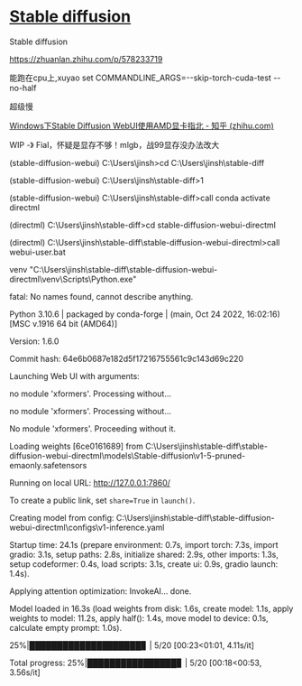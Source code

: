 # [Stable diffusion ](https://github.com/cutepig123/gitblog/issues/60)

Stable diffusion 

https://zhuanlan.zhihu.com/p/578233719 

能跑在cpu上,xuyao set COMMANDLINE_ARGS=--skip-torch-cuda-test --no-half 

超级慢 

[Windows下Stable Diffusion WebUI使用AMD显卡指北 - 知乎 (zhihu.com)](https://zhuanlan.zhihu.com/p/609524290) 

WIP -》 Fial，怀疑是显存不够！mlgb，战99显存没办法改大 

 

(stable-diffusion-webui) C:\Users\jinsh>cd C:\Users\jinsh\stable-diff 

  

(stable-diffusion-webui) C:\Users\jinsh\stable-diff>1 

  

(stable-diffusion-webui) C:\Users\jinsh\stable-diff>call conda activate directml 

  

(directml) C:\Users\jinsh\stable-diff>cd stable-diffusion-webui-directml 

  

(directml) C:\Users\jinsh\stable-diff\stable-diffusion-webui-directml>call webui-user.bat 

venv "C:\Users\jinsh\stable-diff\stable-diffusion-webui-directml\venv\Scripts\Python.exe" 

fatal: No names found, cannot describe anything. 

Python 3.10.6 | packaged by conda-forge | (main, Oct 24 2022, 16:02:16) [MSC v.1916 64 bit (AMD64)] 

Version: 1.6.0 

Commit hash: 64e6b0687e182d5f17216755561c9c143d69c220 

Launching Web UI with arguments: 

no module 'xformers'. Processing without... 

no module 'xformers'. Processing without... 

No module 'xformers'. Proceeding without it. 

Loading weights [6ce0161689] from C:\Users\jinsh\stable-diff\stable-diffusion-webui-directml\models\Stable-diffusion\v1-5-pruned-emaonly.safetensors 

Running on local URL:  http://127.0.0.1:7860/ 

  

To create a public link, set `share=True` in `launch()`. 

Creating model from config: C:\Users\jinsh\stable-diff\stable-diffusion-webui-directml\configs\v1-inference.yaml 

Startup time: 24.1s (prepare environment: 0.7s, import torch: 7.3s, import gradio: 3.1s, setup paths: 2.8s, initialize shared: 2.9s, other imports: 1.3s, setup codeformer: 0.4s, load scripts: 3.1s, create ui: 0.9s, gradio launch: 1.4s). 

Applying attention optimization: InvokeAI... done. 

Model loaded in 16.3s (load weights from disk: 1.6s, create model: 1.1s, apply weights to model: 11.2s, apply half(): 1.4s, move model to device: 0.1s, calculate empty prompt: 1.0s). 

25%|████████████████████▊                                                              | 5/20 [00:23<01:01,  4.11s/it] 

Total progress:  25%|████████████████▊                                                  | 5/20 [00:18<00:53,  3.56s/it]